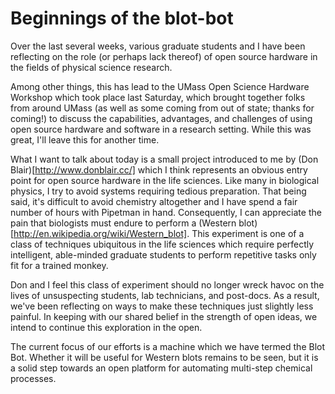 # Beginnings of the blot-bot

Over the last several weeks, various graduate students and I have been
reflecting on the role (or perhaps lack thereof) of open source
hardware in the fields of physical science research.

Among other things, this has lead to the UMass Open Science Hardware
Workshop which took place last Saturday, which brought together folks
from around UMass (as well as some coming from out of state; thanks
for coming!) to discuss the capabilities, advantages, and challenges
of using open source hardware and software in a research setting. While this was great, I'll leave this for another time.

What I want to talk about today is a small project introduced to me by
(Don Blair)[http://www.donblair.cc/] which I think represents an
obvious entry point for open source hardware in the life
sciences. Like many in biological physics, I try to avoid systems
requiring tedious preparation. That being said, it's difficult to
avoid chemistry altogether and I have spend a fair number of hours
with Pipetman in hand. Consequently, I can appreciate the pain that
biologists must endure to perform a (Western
blot)[http://en.wikipedia.org/wiki/Western_blot]. This experiment is
one of a class of techniques ubiquitous in the life sciences which
require perfectly intelligent, able-minded graduate students to
perform repetitive tasks only fit for a trained monkey.

Don and I feel this class of experiment should no longer wreck havoc
on the lives of unsuspecting students, lab technicians, and
post-docs. As a result, we've been reflecting on ways to make these
techniques just slightly less painful. In keeping with our shared
belief in the strength of open ideas, we intend to continue this
exploration in the open.

The current focus of our efforts is a machine which we have termed the
Blot Bot. Whether it will be useful for Western blots remains to be
seen, but it is a solid step towards an open platform for automating
multi-step chemical processes.


